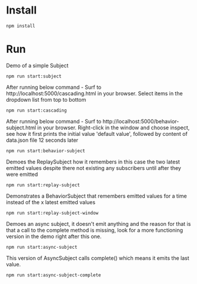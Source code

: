 # Install

```
npm install
```

# Run

Demo of a simple Subject

```
npm run start:subject
```

After running below command - Surf to http://localhost:5000/cascading.html in your browser. Select items in the dropdown list
from top to bottom

```
npm run start:cascading
```

After running below command - Surf to http://localhost:5000/behavior-subject.html in your browser. Right-click in the window and choose inspect, see how it first prints the initial value 'default value', followed by content of data.json file 12 seconds later

```
npm run start:behavior-subject
```

Demoes the ReplaySubject how it remembers in this case the two latest emitted values despite there not existing any subscribers until after they were emitted

```
npm run start:replay-subject
```

Demonstrates a BehaviorSubject that remembers emitted values for a time instead of the x latest emitted values

```
npm run start:replay-subject-window
```

Demoes an async subject, it doesn't emit anything and the reason for that is that a call to the complete method is missing, look for a more functioning version in the demo right after this one.

```
npm run start:async-subject
```

This version of AsyncSubject calls complete() which means it emits the last value.

```
npm run start:async-subject-complete
```
